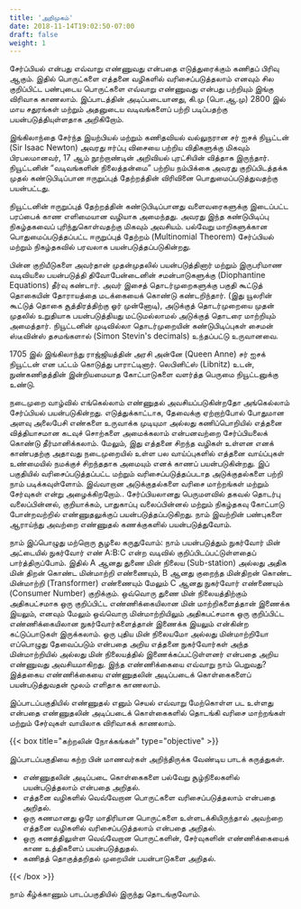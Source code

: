 ```yaml
---
title: 'அறிமுகம்'
date: 2018-11-14T19:02:50-07:00
draft: false
weight: 1
---
```


சேர்ப்பியல் என்பது எவ்வாறு எண்ணுவது என்பதை எடுத்துரைக்கும் கணிதப் பிரிவு ஆகும்.
இதில் பொருட்களை எத்தனை வழிகளில் வரிசைப்படுத்தலாம் எனவும் சில குறிப்பிட்ட பண்புடைய
பொருட்களை எவ்வாறு எண்ணுவது என்பது பற்றியும் இங்கு விரிவாக காணலாம். இப்பாடத்தின்
அடிப்படையானது, கி.மு (பொ.ஆ.மு) 2800 இல் மாய சதுரங்கள் மற்றும் அதனுடைய வடிவங்களைப்
பற்றி படிப்பதற்கு பயன்படுத்தியுள்ளதாக அறிகிறோம்.

இங்கிலாந்தை சேர்ந்த இயற்பியல் மற்றும் கணிதவியல் வல்லுநரான சர் ஐசக் நியூட்டன்
(Sir Isaac Newton) அவரது ஈர்ப்பு விசையை பற்றிய விதிகளுக்கு மிகவும் பிரபலமானவர், 17 ஆம்
நூற்றாண்டின் அறிவியல் புரட்சியின் வித்தாக இருந்தார். நியூட்டனின் “வடிவங்களின் நிலைத்தன்மை”
பற்றிய நம்பிக்கை அவரது குறிப்பிடத்தக்க முதல் கண்டுபிடிப்பான ஈருறுப்புத் தேற்றத்தின் விரிவினை
பொதுமைப்படுத்துவதற்கு பயன்பட்டது.

நியூட்டனின் ஈருறுப்புத் தேற்றத்தின் கண்டுபிடிப்பானது
வளைவரைகளுக்கு இடைப்பட்ட பரப்பைக் காண எளிமையான
வழியாக அமைந்தது. அவரது இந்த கண்டுபிடிப்பு நிகழ்தகவைப்
புரிந்துகொள்வதற்கு மிகவும் அவசியம். பல்வேறு மாறிகளுக்கான
பொதுமைப்படுத்தப்பட்ட ஈருறுப்புத் தேற்றம் (Multinomial Theorem)
சேர்ப்பியல் மற்றும் நிகழ்தகவில் பரவலாக பயன்படுத்தப்படுகின்றது.

பின்ன குறியீடுகளை அவர்தான் முதன்முதலில் பயன்படுத்தினார்
மற்றும் இருபரிமாண வடிவியலை பயன்படுத்தி திவோபேன்டைனின்
சமன்பாடுகளுக்கு (Diophantine Equations) தீர்வு கண்டார். அவர்
இசைத் தொடர்முறைகளுக்கு பகுதி கூட்டுத் தொகையின் தோராயத்தை
மடக்கையைக் கொண்டு கண்டறிந்தார். (இது யூலரின் கூட்டுத் தொகை
சூத்திரத்திற்கு ஓர் முன்னோடி), அடுக்குத் தொடர்முறையை முதன் முதலில் உறுதியாக பயன்படுத்தியது
மட்டுமல்லாமல் அடுக்குத் தொடரை மாற்றியும் அமைத்தார். நியூட்டனின் முடிவில்லா தொடர்முறையின்
கண்டுபிடிப்புகள் சைமன் ஸ்டீவின்ஸ் தசமங்களால் (Simon Stevin's decimals) உந்தப்பட்டு
உருவானவை.

1705 இல் இங்கிலாந்து ராஜ்ஜியத்தின் அரசி அன்னே (Queen Anne) சர் ஐசக் நியூட்டன் என
பட்டம் கொடுத்து பாராட்டினார். லெபினிட்ஸ் (Libnitz) உடன், நுண்கணிதத்தின் இன்றியமையாத
கோட்பாடுகளை வளர்த்த பெருமை நியூட்டனுக்கு உண்டு.

நடைமுறை வாழ்வில் எங்கெல்லாம் எண்ணுதல் அவசியப்படுகின்றதோ அங்கெல்லாம்
சேர்ப்பியல் பயன்படுகின்றது. எடுத்துக்காட்டாக, தேவைக்கு ஏற்றாற்போல் போதுமான அளவு
அலைபேசி எண்களை உருவாக்க முடியுமா அல்லது கணிப்பொறியில் எத்தனை வித்தியாசமான
கடவுச் சொற்களை அமைக்கலாம் என்பனவற்றை சேர்ப்பியலைக் கொண்டு தீர்மானிக்கலாம். மேலும்,
இது எத்தனை சிறந்த வழிகள் உள்ளன எனக் காண்பதற்கு அதாவது நடைமுறையில் உள்ள பல
வாய்ப்புகளில் எத்தனை வாய்ப்புகள் உண்மையில் நமக்குச் சிறந்ததாக அமையும் எனக் காணப்
பயன்படுகின்றது. இப் பகுதியில் வரிசைப்படுத்தப்பட்ட மற்றும் வரிசைப்படுத்தப்படாத அடுக்குதல்களை
பற்றி நாம் படிக்கவுள்ளோம். இவ்வாறான அடுக்குதல்களை வரிசை மாற்றங்கள் மற்றும் சேர்வுகள்
என்று அழைக்கிறறோம்.. சேர்ப்பியலானது பெருமளவில் தகவல் தொடர்பு வலைப்பின்னல், குறியாக்கம்,
பாதுகாப்பு வலைப்பின்னல் மற்றும் நிகழ்தகவு கோட்பாடு போன்றவற்றில் எண்ணுதலுக்குப்
பயன்படுத்தப்படுகிறது. நாம் இவற்றின் பண்புகளை ஆராய்ந்து அவற்றை எண்ணுதல் கணக்குகளில்
பயன்படுத்துவோம்.

நாம் இப்பொழுது மற்றொரு சூழலை கருதுவோம்: நாம் பயன்படுத்தும் நுகர்வோர் மின்
அட்டையில் நுகர்வோர் எண் A:B:C என்ற வடிவில் குறிப்பிடப்பட்டுள்ளதைப் பார்த்திருப்போம். இதில்
A ஆனது துணை மின் நிலைய (Sub-station) அல்லது அதிக மின் திறன் கொண்ட மின்மாற்றி
எண்ணையும், B ஆனது குறைந்த மின்திறன் கொண்ட மின்மாற்றி (Transformer) எண்ணையும்
மேலும் C ஆனது நுகர்வோர் எண்ணையும் (Consumer Number) குறிக்கும். ஒவ்வொரு துணை
மின் நிலையத்திற்கும் அதிகபட்சமாக ஒரு குறிப்பிட்ட எண்ணிக்கையிலான மின் மாற்றிகளைத்தான்
இணைக்க இயலும், எனவும் மேலும் ஒவ்வொரு மின்மாற்றியிலும் அதிகபட்சமாக ஒரு குறிப்பிட்ட
எண்ணிக்கையிலான நுகர்வோர்களைத்தான் இணைக்க இயலும் என்கின்ற கட்டுப்பாடுகள்
இருக்கலாம். ஒரு புதிய மின் நிலையமோ அல்லது மின்மாற்றியோ எப்பொழுது தேவைப்படும்
என்பதை அறிய எத்தனை நுகர்வோர்கள் அந்த மின்மாற்றியில் அல்லது மின் நிலையத்தில்
இணைக்கப்பட்டுள்ளனர் என்பதை அறிய எண்ணுவது அவசியமாகிறது. இந்த எண்ணிக்கையை
எவ்வாறு நாம் பெறுவது? இத்தகைய எண்ணிக்கையை எண்ணுதலின் அடிப்படைக் கொள்கைகளைப்
பயன்படுத்துவதன் மூலம் எளிதாக காணலாம்.

இப்பாடப்பகுதியில் எண்ணுதல் எனும் செயல் எவ்வாறு மேற்கொள்ள பட உள்ளது என்பதை
எண்ணுதலின் அடிப்படைக் கொள்கைகளில் தொடங்கி வரிசை மாற்றங்கள் மற்றும் சேர்வுகள்
வாயிலாக விரிவாகக் காணலாம்.


{{< box title="கற்றலின் நோக்கங்கள்" type="objective" >}}

இப்பாடப்பகுதியை கற்ற பின் மாணவர்கள் அறிந்திருக்க வேண்டிய பாடக் கருத்துகள்.
* எண்ணுதலின் அடிப்படை கொள்கைகளை பல்வேறு சூழ்நிலைகளில் பயன்படுத்தலாம்
என்பதை அறிதல்.
* எத்தனை வழிகளில் வெவ்வேறான பொருட்களை வரிசைப்படுத்தலாம் என்பதை
அறிதல்.
* ஒரு கணமானது ஒரே மாதிரியான பொருட்களை உள்ளடக்கியிருந்தால் அவற்றை
எத்தனை வழிகளில் வரிசைப்படுத்தலாம் என்பதை அறிதல்.
* ஒரு கணத்திலுள்ள வெவ்வேறான பொருட்களின், சேர்வுகளின் எண்ணிக்கையைக்
காண உத்திகளைப் பயன்படுத்துதல்.
* கணிதத் தொகுத்தறிதல் முறையின் பயன்பாடுகளை அறிதல்.

{{< /box >}}


நாம் கீழ்க்காணும் பாடப்பகுதியில் இருந்து தொடங்குவோம்.

